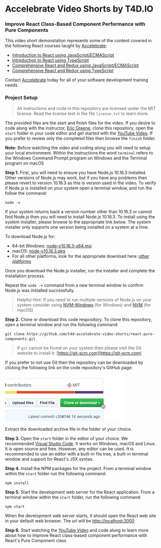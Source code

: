 # Accelebrate Video Shorts by T4D.IO

### Improve React Class-Based Component Performance with Pure Components

This video short demonstation represents some of the content covered in the following React courses taught by [Accelebrate](https://www.accelebrate.com/):

- [Introduction to React using JavaScript/ECMAScript](https://www.accelebrate.com/training/react)
- [Introduction to React using TypeScript](https://www.accelebrate.com/training/react-typescript)
- [Comprehensive React and Redux using JavaScript/ECMAScript](https://www.accelebrate.com/training/react-redux-js-comprehensive)
- [Comprehensive React and Redux using TypeScript](https://www.accelebrate.com/training/react-redux-typescript-comprehensive)

Contact [Accelebrate](https://www.accelebrate.com/contact) today for all of your software development training needs. 

### Project Setup

> All instructions and code in this repository are licensed under the MIT license. Read the license text in the file `license.txt` to learn more.

The provided files are the start and finish files for the video. If you desire to code along with the instructor, [Eric Greene](http://www.t4d.io), clone this repository, open the `start` folder in your code editor and get started with the [YouTube Video](#). If you prefer to review only the completed files then browse the `finish` folder. 

**Note:** Before watching the video and coding along you will need to setup your local environment. Within the instructions the word `terminal` refers to the Windows Command Prompt program on Windows and the Terminal program on macOS

**Step 1.** First, you will need to ensure you have Node.js 10.16.3 installed. Other versions of Node.js may work, but if you have any problems then please revert to version 10.16.3 as this is version used in the video. To verify if Node.js is installed on your system open a terminal window, and run the follow the command:

```
node -v
```

If your system returns back a version number other than 10.16.3 or cannot find Node.js then you will need to install Node.js 10.16.3. To install using the system installer, please browse to the appropriate link below. The system installer only supports one version being installed on a system at a time.

To download Node.js for:

- 64-bit Windows: [node-v10.16.3-x64.msi](https://nodejs.org/dist/v10.16.3/node-v10.16.3-x64.msi)
- macOS: [node-v10.16.3.pkg](https://nodejs.org/dist/v10.16.3/node-v10.16.3.pkg)
- For all other platforms, look for the appropriate download here: [other platforms](https://nodejs.org/dist/v10.16.3/)

Once you download the Node.js installer, run the installer and complete the installation process.

Repeat the `node -v` command from a new terminal window to confirm Node.js was installed successfully.

> Helpful Hint: If you need to run multiple versions of Node.js on your system consider using [NVM-Windows](https://github.com/coreybutler/nvm-windows) (for Windows) and [NVM](https://github.com/nvm-sh/nvm) (for macOS)

**Step 2.** Clone or download this code respository. To clone this repository, open a terminal window and run the following command:

```
git clone https://github.com/t4d-accelebrate-video-shorts/react-pure-components.git
```

> If `git` cannot be found on your system then please visit the Git website to install it: [https://git-scm.com](https://git-scm.com) 

If you prefer to not use Git then the repository can be downloaded by clicking the following link on the code repository's GitHub page:

![GitHub Download Archive Button](./images/git-download-button.png)

Extract the downloaded archive file in the folder of your choice.

**Step 3.** Open the `start` folder in the editor of your choice. We recommended [Visual Studio Code](http://code.visualstudio.com/). It works on Windows, macOS and Linux. It is open source and free. However, any editor can be used. It is recommended to use an editor with a built-in file tree, a built-in terminal window and support for React's JSX syntax.

**Step 4.** Install the NPM packages for the project. From a terminal window within the `start` folder run the following command:

```
npm install
```

**Step 5.** Start the development web server for the React application. From a terminal window within the `start` folder, run the following command:

```
npm start
```

When the development web server starts, it should open the React web site in your default web browser. The url will be [http://localhost:3000](http://localhost:3000)

**Step 6.** Start watching the [YouTube Video](#) and code along to learn more about how to improve React class-based component performance with React's Pure Component class








